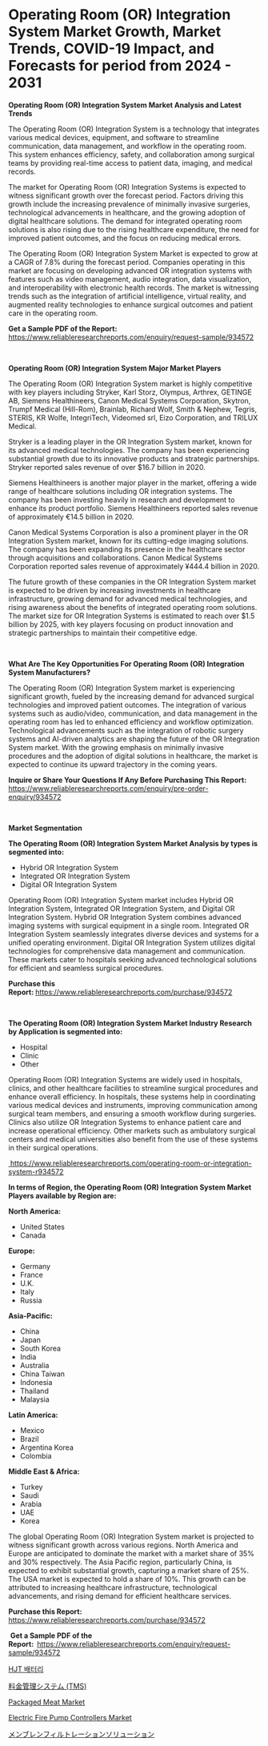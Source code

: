<p><h1>Operating Room (OR) Integration System Market Growth, Market Trends, COVID-19 Impact, and Forecasts for period from 2024 - 2031</h1></p><p><strong>Operating Room (OR) Integration System Market Analysis and Latest Trends</strong></p>
<p><p>The Operating Room (OR) Integration System is a technology that integrates various medical devices, equipment, and software to streamline communication, data management, and workflow in the operating room. This system enhances efficiency, safety, and collaboration among surgical teams by providing real-time access to patient data, imaging, and medical records.</p><p>The market for Operating Room (OR) Integration Systems is expected to witness significant growth over the forecast period. Factors driving this growth include the increasing prevalence of minimally invasive surgeries, technological advancements in healthcare, and the growing adoption of digital healthcare solutions. The demand for integrated operating room solutions is also rising due to the rising healthcare expenditure, the need for improved patient outcomes, and the focus on reducing medical errors.</p><p>The Operating Room (OR) Integration System Market is expected to grow at a CAGR of 7.8% during the forecast period. Companies operating in this market are focusing on developing advanced OR integration systems with features such as video management, audio integration, data visualization, and interoperability with electronic health records. The market is witnessing trends such as the integration of artificial intelligence, virtual reality, and augmented reality technologies to enhance surgical outcomes and patient care in the operating room.</p></p>
<p><strong>Get a Sample PDF of the Report:&nbsp;</strong> <a href="https://www.reliableresearchreports.com/enquiry/request-sample/934572">https://www.reliableresearchreports.com/enquiry/request-sample/934572</a></p>
<p>&nbsp;</p>
<p><strong>Operating Room (OR) Integration System Major Market Players</strong></p>
<p><p>The Operating Room (OR) Integration System market is highly competitive with key players including Stryker, Karl Storz, Olympus, Arthrex, GETINGE AB, Siemens Healthineers, Canon Medical Systems Corporation, Skytron, Trumpf Medical (Hill-Rom), Brainlab, Richard Wolf, Smith & Nephew, Tegris, STERIS, KR Wolfe, IntegriTech, Videomed srl, Eizo Corporation, and TRILUX Medical.</p><p>Stryker is a leading player in the OR Integration System market, known for its advanced medical technologies. The company has been experiencing substantial growth due to its innovative products and strategic partnerships. Stryker reported sales revenue of over $16.7 billion in 2020.</p><p>Siemens Healthineers is another major player in the market, offering a wide range of healthcare solutions including OR integration systems. The company has been investing heavily in research and development to enhance its product portfolio. Siemens Healthineers reported sales revenue of approximately €14.5 billion in 2020.</p><p>Canon Medical Systems Corporation is also a prominent player in the OR Integration System market, known for its cutting-edge imaging solutions. The company has been expanding its presence in the healthcare sector through acquisitions and collaborations. Canon Medical Systems Corporation reported sales revenue of approximately ¥444.4 billion in 2020.</p><p>The future growth of these companies in the OR Integration System market is expected to be driven by increasing investments in healthcare infrastructure, growing demand for advanced medical technologies, and rising awareness about the benefits of integrated operating room solutions. The market size for OR Integration Systems is estimated to reach over $1.5 billion by 2025, with key players focusing on product innovation and strategic partnerships to maintain their competitive edge.</p></p>
<p>&nbsp;</p>
<p><strong>What Are The Key Opportunities For Operating Room (OR) Integration System Manufacturers?</strong></p>
<p><p>The Operating Room (OR) Integration System market is experiencing significant growth, fueled by the increasing demand for advanced surgical technologies and improved patient outcomes. The integration of various systems such as audio/video, communication, and data management in the operating room has led to enhanced efficiency and workflow optimization. Technological advancements such as the integration of robotic surgery systems and AI-driven analytics are shaping the future of the OR Integration System market. With the growing emphasis on minimally invasive procedures and the adoption of digital solutions in healthcare, the market is expected to continue its upward trajectory in the coming years.</p></p>
<p><strong>Inquire or Share Your Questions If Any Before Purchasing This Report:</strong> <a href="https://www.reliableresearchreports.com/enquiry/pre-order-enquiry/934572">https://www.reliableresearchreports.com/enquiry/pre-order-enquiry/934572</a></p>
<p>&nbsp;</p>
<p><strong>Market Segmentation</strong></p>
<p><strong>The Operating Room (OR) Integration System Market Analysis by types is segmented into:</strong></p>
<p><ul><li>Hybrid OR Integration System</li><li>Integrated OR Integration System</li><li>Digital OR Integration System</li></ul></p>
<p><p>Operating Room (OR) Integration System market includes Hybrid OR Integration System, Integrated OR Integration System, and Digital OR Integration System. Hybrid OR Integration System combines advanced imaging systems with surgical equipment in a single room. Integrated OR Integration System seamlessly integrates diverse devices and systems for a unified operating environment. Digital OR Integration System utilizes digital technologies for comprehensive data management and communication. These markets cater to hospitals seeking advanced technological solutions for efficient and seamless surgical procedures.</p></p>
<p><strong>Purchase this Report:&nbsp;</strong><a href="https://www.reliableresearchreports.com/purchase/934572">https://www.reliableresearchreports.com/purchase/934572</a></p>
<p>&nbsp;</p>
<p><strong>The Operating Room (OR) Integration System Market Industry Research by Application is segmented into:</strong></p>
<p><ul><li>Hospital</li><li>Clinic</li><li>Other</li></ul></p>
<p><p>Operating Room (OR) Integration Systems are widely used in hospitals, clinics, and other healthcare facilities to streamline surgical procedures and enhance overall efficiency. In hospitals, these systems help in coordinating various medical devices and instruments, improving communication among surgical team members, and ensuring a smooth workflow during surgeries. Clinics also utilize OR Integration Systems to enhance patient care and increase operational efficiency. Other markets such as ambulatory surgical centers and medical universities also benefit from the use of these systems in their surgical operations.</p></p>
<p><a href="https://www.reliableresearchreports.com/operating-room-or-integration-system-r934572">&nbsp;https://www.reliableresearchreports.com/operating-room-or-integration-system-r934572</a></p>
<p><strong>In terms of Region, the Operating Room (OR) Integration System Market Players available by Region are:</strong></p>
<p>
    <p> <strong> North America: </strong>
        <ul>
            <li>United States</li>
            <li>Canada</li>
        </ul>
        </p> 
    <p> <strong> Europe: </strong>
        <ul>
            <li>Germany</li>
            <li>France</li>
            <li>U.K.</li>
            <li>Italy</li>
            <li>Russia</li>
        </ul>
        </p> 
    <p> <strong> Asia-Pacific: </strong>
        <ul>
            <li>China</li>
            <li>Japan</li>
            <li>South Korea</li>
            <li>India</li>
            <li>Australia</li>
            <li>China Taiwan</li>
            <li>Indonesia</li>
            <li>Thailand</li>
            <li>Malaysia</li>
        </ul>
        </p> 
    <p> <strong> Latin America: </strong>
        <ul>
            <li>Mexico</li>
            <li>Brazil</li>
            <li>Argentina Korea</li>
            <li>Colombia</li>
        </ul>
        </p> 
    <p> <strong> Middle East & Africa: </strong>
        <ul>
            <li>Turkey</li>
            <li>Saudi</li>
            <li>Arabia</li>
            <li>UAE</li>
            <li>Korea</li>
        </ul>
    </p>
    </p>
<p><p>The global Operating Room (OR) Integration System market is projected to witness significant growth across various regions. North America and Europe are anticipated to dominate the market with a market share of 35% and 30% respectively. The Asia Pacific region, particularly China, is expected to exhibit substantial growth, capturing a market share of 25%. The USA market is expected to hold a share of 10%. This growth can be attributed to increasing healthcare infrastructure, technological advancements, and rising demand for efficient healthcare services.</p></p>
<p><strong>Purchase this Report: </strong><a href="https://www.reliableresearchreports.com/purchase/934572">https://www.reliableresearchreports.com/purchase/934572</a></p>
<p>&nbsp;<strong>Get a Sample PDF of the Report:&nbsp;&nbsp;</strong><a href="https://www.reliableresearchreports.com/enquiry/request-sample/934572">https://www.reliableresearchreports.com/enquiry/request-sample/934572</a></p>
<p><strong></strong></p>
<p><p><a href="https://github.com/rustymarie2024/Market-Research-Report-List-1/blob/main/939660177123.md">HJT 배터리</a></p><p><a href="https://github.com/mares423/Market-Research-Report-List-1/blob/main/779770983237.md">料金管理システム (TMS)</a></p><p><a href="https://www.linkedin.com/pulse/packaged-meat-market-research-report-its-history-forecast-2024-uoagc?trackingId=hZOCFCiiX%2FNy5Bfuad72Lg%3D%3D">Packaged Meat Market</a></p><p><a href="https://www.linkedin.com/pulse/electric-fire-pump-controllers-market-outlook-industry-overview-jesse?trackingId=TH16Lr36jNNkeEENlhLq8w%3D%3D">Electric Fire Pump Controllers Market</a></p><p><a href="https://github.com/FredaJerde/Market-Research-Report-List-1/blob/main/945940683238.md">メンブレンフィルトレーションソリューション</a></p></p>